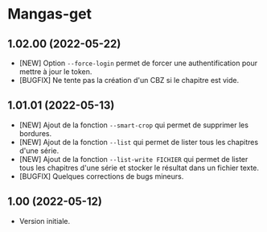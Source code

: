 # Mangas-get

## 1.02.00 (2022-05-22)
- [NEW] Option `--force-login` permet de forcer une authentification pour mettre à jour le token. 
- [BUGFIX] Ne tente pas la création d'un CBZ si le chapitre est vide.
## 1.01.01 (2022-05-13)
- [NEW] Ajout de la fonction `--smart-crop` qui permet de supprimer les bordures.
- [NEW] Ajout de la fonction `--list` qui permet de lister tous les chapitres d'une série.
- [NEW] Ajout de la fonction `--list-write FICHIER` qui permet de lister tous les chapitres d'une série et stocker le résultat dans un fichier texte.
- [BUGFIX] Quelques corrections de bugs mineurs.

## 1.00 (2022-05-12)
- Version initiale.